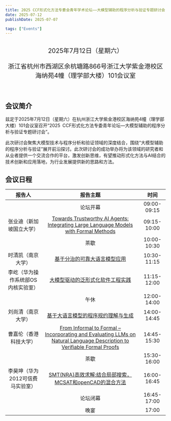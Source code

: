 ```yaml
---
title: 2025 CCF形式化方法专委会青年学术论坛——大模型辅助的程序分析与验证专题研讨会
date: 2025-07-12
publishDate: 2025-07-07

tags: ["Events"]
---
```


<br/>
<div style="text-align: center; font-size: 1.4em;">
  2025年7月12日（星期六）

  浙江省杭州市西湖区余杭塘路866号浙江大学紫金港校区海纳苑4幢（理学部大楼）101会议室
</div>
<br/>

## 会议简介

兹定于2025年7月12日（星期六）在杭州浙江大学紫金港校区海纳苑4幢（理学部大楼）101会议室召开“2025 CCF形式化方法专委青年论坛—大模型辅助的程序分析与验证专题研讨会”。

此次研讨会聚焦大模型技术与程序分析和验证领域的深度结合，围绕“大模型辅助的程序分析与验证”展开前沿探讨。此次研讨会的成功举办将为该领域的研究者和从业者提供一个交流合作的平台，激发创新思维，有望推动形式化方法与AI结合的技术创新和应用落地，为行业发展提供新的思路和方法。

## 会议日程

<div class="ccf-youth-25">

|               报告人               |                                                                        报告主题                                                                         |    时间     |
| :--------------------------------: | :-----------------------------------------------------------------------------------------------------------------------------------------------------: | :---------: |
|                                    |                                                                        论坛开幕                                                                         | 09:00-09:15 |
|      张业迪（新加坡国立大学）      |                  [Towards Trustworthy AI Agents: Integrating Large Language Models with Formal Methods](/events/CCFYouth2025/张业迪/)                   | 09:15-10:00 |
|                                    |                                                                          茶歇                                                                           | 10:00-10:30 |
|         时清凯（南京大学）         |                                              [基于分治的可靠大语言模型应用](/events/CCFYouth2025/时清凯/)                                               | 10:30-11:15 |
| 李屹（华为操作系统部OS内核实验室） |                                             [大模型驱动的泛形式化软件工程实践](/events/CCFYouth2025/李屹/)                                              | 11:15-12:00 |
|                                    |                                                                          午休                                                                           | 12:00-14:00 |
|         刘尚清（南京大学）         |                                           [基于大语言模型的程序规约理解与生成](/events/CCFYouth2025/刘尚清/)                                            | 14:00-14:45 |
|       曹嘉伦（香港科技大学）       | [From Informal to Formal – Incorporating and Evaluating LLMs on Natural Language Description to Verifiable Formal Proofs](/events/CCFYouth2025/曹嘉伦/) | 14:45-15:30 |
|                                    |                                                                          茶歇                                                                           | 15:30-16:00 |
|  李昊坤（华为2012可信费马实验室）  |                                 [SMT(NRA)高效求解:结合局部搜索，MCSAT和openCAD的混合方法](/events/CCFYouth2025/李昊坤/)                                 | 16:00-16:45 |
|                                    |                                                                        论坛闭幕                                                                         | 16:45-17:00 |
|                                    |                                                                          晚宴                                                                           |    17:00    |

</div>
